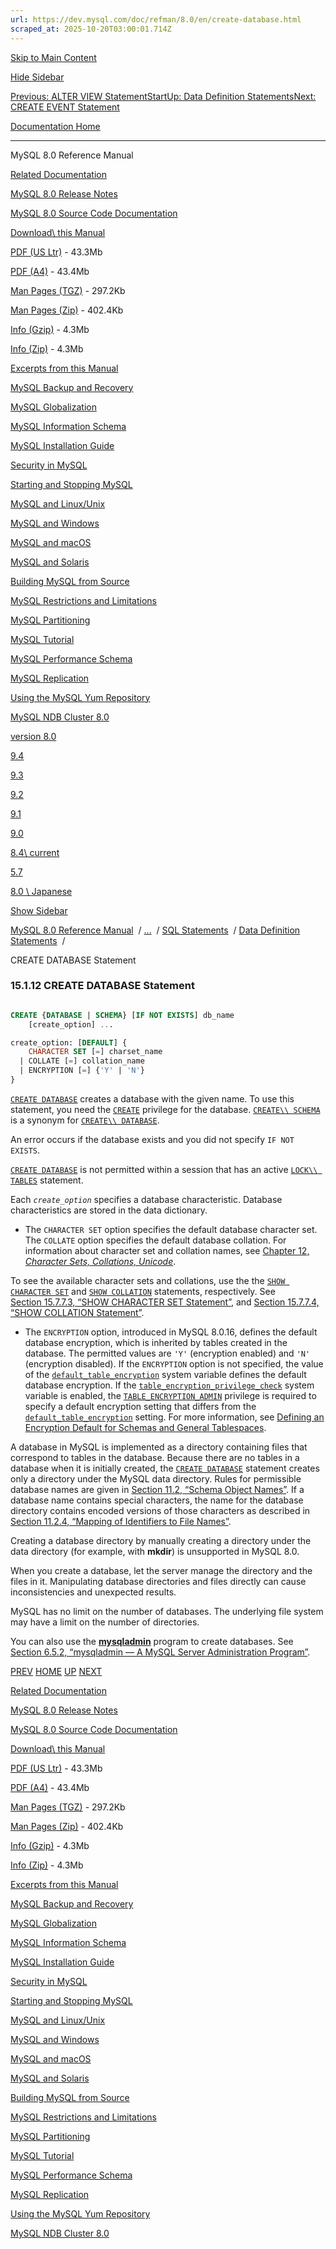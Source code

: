 ```yaml
---
url: https://dev.mysql.com/doc/refman/8.0/en/create-database.html
scraped_at: 2025-10-20T03:00:01.714Z
---
```


[Skip to Main Content](https://dev.mysql.com/doc/refman/8.0/en/create-database.html#main)

[Hide Sidebar](https://dev.mysql.com/doc/refman/8.0/en/create-database.html "Hide Sidebar")

[Previous: ALTER VIEW Statement](https://dev.mysql.com/doc/refman/8.0/en/alter-view.html "Previous: ALTER VIEW Statement")[Start](https://dev.mysql.com/doc/refman/8.0/en/index.html "Start")[Up: Data Definition Statements](https://dev.mysql.com/doc/refman/8.0/en/sql-data-definition-statements.html "Up: Data Definition Statements")[Next: CREATE EVENT Statement](https://dev.mysql.com/doc/refman/8.0/en/create-event.html "Next: CREATE EVENT Statement")

[Documentation Home](https://dev.mysql.com/doc/)

* * *

MySQL 8.0 Reference Manual

[Related Documentation](https://dev.mysql.com/doc/refman/8.0/en/create-database.html)

[MySQL 8.0 Release Notes](https://dev.mysql.com/doc/relnotes/mysql/8.0/en/)

[MySQL 8.0 Source Code Documentation](https://dev.mysql.com/doc/dev/mysql-server/latest/)

[Download\\
this Manual](https://dev.mysql.com/doc/refman/8.0/en/create-database.html)

[PDF (US Ltr)](https://downloads.mysql.com/docs/refman-8.0-en.pdf)
\- 43.3Mb

[PDF (A4)](https://downloads.mysql.com/docs/refman-8.0-en.a4.pdf)
\- 43.4Mb

[Man Pages (TGZ)](https://downloads.mysql.com/docs/refman-8.0-en.man-gpl.tar.gz)
\- 297.2Kb

[Man Pages (Zip)](https://downloads.mysql.com/docs/refman-8.0-en.man-gpl.zip)
\- 402.4Kb

[Info (Gzip)](https://downloads.mysql.com/docs/mysql-8.0.info.gz)
\- 4.3Mb

[Info (Zip)](https://downloads.mysql.com/docs/mysql-8.0.info.zip)
\- 4.3Mb

[Excerpts from this Manual](https://dev.mysql.com/doc/refman/8.0/en/create-database.html)

[MySQL Backup and Recovery](https://dev.mysql.com/doc/mysql-backup-excerpt/8.0/en/)

[MySQL Globalization](https://dev.mysql.com/doc/mysql-g11n-excerpt/8.0/en/)

[MySQL Information Schema](https://dev.mysql.com/doc/mysql-infoschema-excerpt/8.0/en/)

[MySQL Installation Guide](https://dev.mysql.com/doc/mysql-installation-excerpt/8.0/en/)

[Security in MySQL](https://dev.mysql.com/doc/mysql-security-excerpt/8.0/en/)

[Starting and Stopping MySQL](https://dev.mysql.com/doc/mysql-startstop-excerpt/8.0/en/)

[MySQL and Linux/Unix](https://dev.mysql.com/doc/mysql-linuxunix-excerpt/8.0/en/)

[MySQL and Windows](https://dev.mysql.com/doc/mysql-windows-excerpt/8.0/en/)

[MySQL and macOS](https://dev.mysql.com/doc/mysql-macos-excerpt/8.0/en/)

[MySQL and Solaris](https://dev.mysql.com/doc/mysql-solaris-excerpt/8.0/en/)

[Building MySQL from Source](https://dev.mysql.com/doc/mysql-sourcebuild-excerpt/8.0/en/)

[MySQL Restrictions and Limitations](https://dev.mysql.com/doc/mysql-reslimits-excerpt/8.0/en/)

[MySQL Partitioning](https://dev.mysql.com/doc/mysql-partitioning-excerpt/8.0/en/)

[MySQL Tutorial](https://dev.mysql.com/doc/mysql-tutorial-excerpt/8.0/en/)

[MySQL Performance Schema](https://dev.mysql.com/doc/mysql-perfschema-excerpt/8.0/en/)

[MySQL Replication](https://dev.mysql.com/doc/mysql-replication-excerpt/8.0/en/)

[Using the MySQL Yum Repository](https://dev.mysql.com/doc/mysql-repo-excerpt/8.0/en/)

[MySQL NDB Cluster 8.0](https://dev.mysql.com/doc/mysql-cluster-excerpt/8.0/en/)

[version 8.0](https://dev.mysql.com/doc/refman/8.0/en/create-database.html)

[9.4](https://dev.mysql.com/doc/refman/9.4/en/create-database.html)

[9.3](https://dev.mysql.com/doc/refman/9.3/en/create-database.html)

[9.2](https://dev.mysql.com/doc/refman/9.2/en/create-database.html)

[9.1](https://dev.mysql.com/doc/refman/9.1/en/create-database.html)

[9.0](https://dev.mysql.com/doc/refman/9.0/en/create-database.html)

[8.4\\
current](https://dev.mysql.com/doc/refman/8.4/en/create-database.html)

[5.7](https://dev.mysql.com/doc/refman/5.7/en/create-database.html)

[8.0 \\
Japanese](https://dev.mysql.com/doc/refman/8.0/ja/create-database.html)

[Show Sidebar](https://dev.mysql.com/doc/refman/8.0/en/create-database.html "Show Sidebar")

[MySQL 8.0 Reference Manual](https://dev.mysql.com/doc/refman/8.0/en/)  /
[...](https://dev.mysql.com/doc/refman/8.0/en/create-database.html)  / [SQL Statements](https://dev.mysql.com/doc/refman/8.0/en/sql-statements.html)  /
[Data Definition Statements](https://dev.mysql.com/doc/refman/8.0/en/sql-data-definition-statements.html)  /

CREATE DATABASE Statement


### 15.1.12 CREATE DATABASE Statement

```sql

CREATE {DATABASE | SCHEMA} [IF NOT EXISTS] db_name
    [create_option] ...

create_option: [DEFAULT] {
    CHARACTER SET [=] charset_name
  | COLLATE [=] collation_name
  | ENCRYPTION [=] {'Y' | 'N'}
}
```

[`CREATE DATABASE`](https://dev.mysql.com/doc/refman/8.0/en/create-database.html "15.1.12 CREATE DATABASE Statement") creates a database
with the given name. To use this statement, you need the
[`CREATE`](https://dev.mysql.com/doc/refman/8.0/en/privileges-provided.html#priv_create) privilege for the database.
[`CREATE\\
      SCHEMA`](https://dev.mysql.com/doc/refman/8.0/en/create-database.html "15.1.12 CREATE DATABASE Statement") is a synonym for [`CREATE\\
      DATABASE`](https://dev.mysql.com/doc/refman/8.0/en/create-database.html "15.1.12 CREATE DATABASE Statement").


An error occurs if the database exists and you did not specify
`IF NOT EXISTS`.


[`CREATE DATABASE`](https://dev.mysql.com/doc/refman/8.0/en/create-database.html "15.1.12 CREATE DATABASE Statement") is not permitted
within a session that has an active [`LOCK\\
      TABLES`](https://dev.mysql.com/doc/refman/8.0/en/lock-tables.html "15.3.6 LOCK TABLES and UNLOCK TABLES Statements") statement.


Each _`create_option`_ specifies a database
characteristic. Database characteristics are stored in the data
dictionary.

- The `CHARACTER SET` option specifies the
default database character set. The `COLLATE`
option specifies the default database collation. For
information about character set and collation names, see
[Chapter 12, _Character Sets, Collations, Unicode_](https://dev.mysql.com/doc/refman/8.0/en/charset.html "Chapter 12 Character Sets, Collations, Unicode").



To see the available character sets and collations, use the
the [`SHOW CHARACTER SET`](https://dev.mysql.com/doc/refman/8.0/en/show-character-set.html "15.7.7.3 SHOW CHARACTER SET Statement") and
[`SHOW COLLATION`](https://dev.mysql.com/doc/refman/8.0/en/show-collation.html "15.7.7.4 SHOW COLLATION Statement") statements,
respectively. See [Section 15.7.7.3, “SHOW CHARACTER SET Statement”](https://dev.mysql.com/doc/refman/8.0/en/show-character-set.html "15.7.7.3 SHOW CHARACTER SET Statement"), and
[Section 15.7.7.4, “SHOW COLLATION Statement”](https://dev.mysql.com/doc/refman/8.0/en/show-collation.html "15.7.7.4 SHOW COLLATION Statement").


- The `ENCRYPTION` option, introduced in MySQL
8.0.16, defines the default database encryption, which is
inherited by tables created in the database. The permitted
values are `'Y'` (encryption enabled) and
`'N'` (encryption disabled). If the
`ENCRYPTION` option is not specified, the
value of the
[`default_table_encryption`](https://dev.mysql.com/doc/refman/8.0/en/server-system-variables.html#sysvar_default_table_encryption)
system variable defines the default database encryption. If
the
[`table_encryption_privilege_check`](https://dev.mysql.com/doc/refman/8.0/en/server-system-variables.html#sysvar_table_encryption_privilege_check)
system variable is enabled, the
[`TABLE_ENCRYPTION_ADMIN`](https://dev.mysql.com/doc/refman/8.0/en/privileges-provided.html#priv_table-encryption-admin)
privilege is required to specify a default encryption setting
that differs from the
[`default_table_encryption`](https://dev.mysql.com/doc/refman/8.0/en/server-system-variables.html#sysvar_default_table_encryption)
setting. For more information, see
[Defining an Encryption Default for Schemas and General Tablespaces](https://dev.mysql.com/doc/refman/8.0/en/innodb-data-encryption.html#innodb-schema-tablespace-encryption-default "Defining an Encryption Default for Schemas and General Tablespaces").


A database in MySQL is implemented as a directory containing files
that correspond to tables in the database. Because there are no
tables in a database when it is initially created, the
[`CREATE DATABASE`](https://dev.mysql.com/doc/refman/8.0/en/create-database.html "15.1.12 CREATE DATABASE Statement") statement creates
only a directory under the MySQL data directory. Rules for
permissible database names are given in
[Section 11.2, “Schema Object Names”](https://dev.mysql.com/doc/refman/8.0/en/identifiers.html "11.2 Schema Object Names"). If a database name contains special
characters, the name for the database directory contains encoded
versions of those characters as described in
[Section 11.2.4, “Mapping of Identifiers to File Names”](https://dev.mysql.com/doc/refman/8.0/en/identifier-mapping.html "11.2.4 Mapping of Identifiers to File Names").


Creating a database directory by manually creating a directory
under the data directory (for example, with
**mkdir**) is unsupported in MySQL 8.0.


When you create a database, let the server manage the directory
and the files in it. Manipulating database directories and files
directly can cause inconsistencies and unexpected results.


MySQL has no limit on the number of databases. The underlying file
system may have a limit on the number of directories.


You can also use the [**mysqladmin**](https://dev.mysql.com/doc/refman/8.0/en/mysqladmin.html "6.5.2 mysqladmin — A MySQL Server Administration Program") program to
create databases. See [Section 6.5.2, “mysqladmin — A MySQL Server Administration Program”](https://dev.mysql.com/doc/refman/8.0/en/mysqladmin.html "6.5.2 mysqladmin — A MySQL Server Administration Program").

[PREV](https://dev.mysql.com/doc/refman/8.0/en/alter-view.html "Previous: ALTER VIEW Statement") [HOME](https://dev.mysql.com/doc/refman/8.0/en/index.html "Start") [UP](https://dev.mysql.com/doc/refman/8.0/en/sql-data-definition-statements.html "Up: Data Definition Statements") [NEXT](https://dev.mysql.com/doc/refman/8.0/en/create-event.html "Next: CREATE EVENT Statement")

[Related Documentation](https://dev.mysql.com/doc/refman/8.0/en/create-database.html)

[MySQL 8.0 Release Notes](https://dev.mysql.com/doc/relnotes/mysql/8.0/en/)

[MySQL 8.0 Source Code Documentation](https://dev.mysql.com/doc/dev/mysql-server/latest/)

[Download\\
this Manual](https://dev.mysql.com/doc/refman/8.0/en/create-database.html)

[PDF (US Ltr)](https://downloads.mysql.com/docs/refman-8.0-en.pdf)
\- 43.3Mb

[PDF (A4)](https://downloads.mysql.com/docs/refman-8.0-en.a4.pdf)
\- 43.4Mb

[Man Pages (TGZ)](https://downloads.mysql.com/docs/refman-8.0-en.man-gpl.tar.gz)
\- 297.2Kb

[Man Pages (Zip)](https://downloads.mysql.com/docs/refman-8.0-en.man-gpl.zip)
\- 402.4Kb

[Info (Gzip)](https://downloads.mysql.com/docs/mysql-8.0.info.gz)
\- 4.3Mb

[Info (Zip)](https://downloads.mysql.com/docs/mysql-8.0.info.zip)
\- 4.3Mb

[Excerpts from this Manual](https://dev.mysql.com/doc/refman/8.0/en/create-database.html)

[MySQL Backup and Recovery](https://dev.mysql.com/doc/mysql-backup-excerpt/8.0/en/)

[MySQL Globalization](https://dev.mysql.com/doc/mysql-g11n-excerpt/8.0/en/)

[MySQL Information Schema](https://dev.mysql.com/doc/mysql-infoschema-excerpt/8.0/en/)

[MySQL Installation Guide](https://dev.mysql.com/doc/mysql-installation-excerpt/8.0/en/)

[Security in MySQL](https://dev.mysql.com/doc/mysql-security-excerpt/8.0/en/)

[Starting and Stopping MySQL](https://dev.mysql.com/doc/mysql-startstop-excerpt/8.0/en/)

[MySQL and Linux/Unix](https://dev.mysql.com/doc/mysql-linuxunix-excerpt/8.0/en/)

[MySQL and Windows](https://dev.mysql.com/doc/mysql-windows-excerpt/8.0/en/)

[MySQL and macOS](https://dev.mysql.com/doc/mysql-macos-excerpt/8.0/en/)

[MySQL and Solaris](https://dev.mysql.com/doc/mysql-solaris-excerpt/8.0/en/)

[Building MySQL from Source](https://dev.mysql.com/doc/mysql-sourcebuild-excerpt/8.0/en/)

[MySQL Restrictions and Limitations](https://dev.mysql.com/doc/mysql-reslimits-excerpt/8.0/en/)

[MySQL Partitioning](https://dev.mysql.com/doc/mysql-partitioning-excerpt/8.0/en/)

[MySQL Tutorial](https://dev.mysql.com/doc/mysql-tutorial-excerpt/8.0/en/)

[MySQL Performance Schema](https://dev.mysql.com/doc/mysql-perfschema-excerpt/8.0/en/)

[MySQL Replication](https://dev.mysql.com/doc/mysql-replication-excerpt/8.0/en/)

[Using the MySQL Yum Repository](https://dev.mysql.com/doc/mysql-repo-excerpt/8.0/en/)

[MySQL NDB Cluster 8.0](https://dev.mysql.com/doc/mysql-cluster-excerpt/8.0/en/)